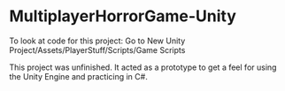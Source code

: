 # MultiplayerHorrorGame-Unity

To look at code for this project: Go to New Unity Project/Assets/PlayerStuff/Scripts/Game Scripts

This project was unfinished. It acted as a prototype to get a feel for using the Unity Engine and 
practicing in C#.

